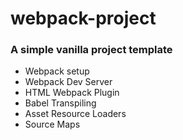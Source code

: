 # webpack-project

### A simple vanilla project template

-   Webpack setup
-   Webpack Dev Server
-   HTML Webpack Plugin
-   Babel Transpiling
-   Asset Resource Loaders
-   Source Maps
